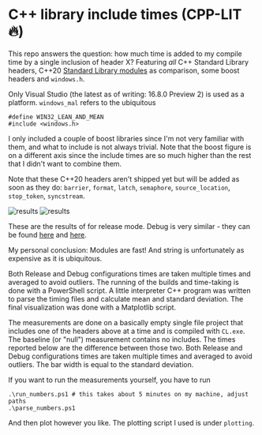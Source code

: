 # C++ library include times (CPP-LIT :fire:)
This repo answers the question: how much time is added to my compile time by a single inclusion of header X? Featuring *all* C++ Standard Library headers, C++20 [Standard Library modules](https://docs.microsoft.com/en-us/cpp/cpp/modules-cpp?view=vs-2019) as comparison, some boost headers and `windows.h`.

Only Visual Studio (the latest as of writing: 16.8.0 Preview 2) is used as a platform. `windows_mal` refers to the ubiquitous
```
#define WIN32_LEAN_AND_MEAN
#include <windows.h>
```
I only included a couple of boost libraries since I'm not very familiar with them, and what to include is not always trivial. Note that the boost figure is on a different axis since the include times are so much higher than the rest that I didn't want to combine them.

Note that these C++20 headers aren't shipped yet but will be added as soon as they do: `barrier`, `format`, `latch`, `semaphore`, `source_location`, `stop_token`, `syncstream`.

![results](http://s9w.io/cpp-lit/figure_release.png)
![results](http://s9w.io/cpp-lit/boost_release.png)

These are the results of for release mode. Debug is very similar - they can be found [here](http://s9w.io/cpp-lit/figure_debug.png) and [here](http://s9w.io/cpp-lit/boost_debug.png).

My personal conclusion: Modules are fast! And string is unfortunately as expensive as it is ubiquitous.

Both Release and Debug configurations times are taken multiple times and averaged to avoid outliers. The running of the builds and time-taking is done with a PowerShell script. A little interpreter C++ program was written to parse the timing files and calculate mean and standard deviation. The final visualization was done with a Matplotlib script.

The measurements are done on a basically empty single file project that includes one of the headers above at a time and is compiled with `CL.exe`. The baseline (or "null") measurement contains no includes. The times reported below are the difference between those two. Both Release and Debug configurations times are taken multiple times and averaged to avoid outliers. The bar width is equal to the standard deviation.

If you want to run the measurements yourself, you have to run
```
.\run_numbers.ps1 # this takes about 5 minutes on my machine, adjust paths
.\parse_numbers.ps1
```
And then plot however you like. The plotting script I used is under `plotting`.

